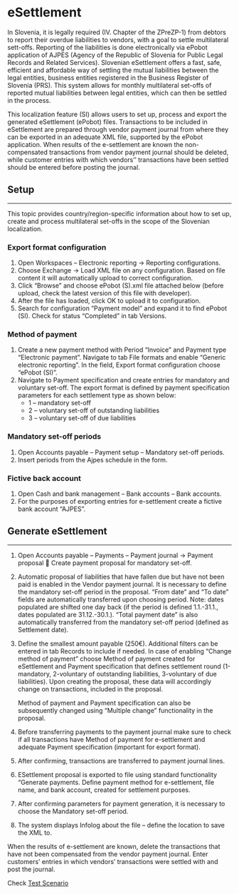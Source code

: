 # eSettlement

In Slovenia, it is legally required (IV. Chapter of the ZPreZP-1) from debtors to report their overdue liabilities to vendors, with a goal to settle multilateral sett-offs. Reporting of the liabilities is done electronically via ePobot application of AJPES (Agency of the Republic of Slovenia for Public Legal Records and Related Services). Slovenian eSettlement offers a fast, safe, efficient and affordable way of settling the mutual liabilities between the legal entities, business entities registered in the Business Register of Slovenia (PRS). This system allows for monthly multilateral set-offs of reported mutual liabilities between legal entities, which can then be settled in the process.

This localization feature (SI) allows users to set up, process and export the generated eSettlement (ePobot) files. Transactions to be included in eSettlement are prepared through vendor payment journal from where they can be exported in an adequate XML file, supported by the ePobot application. When results of the e-settlement are known the non-compensated transactions from vendor payment journal should be deleted, while customer entries with which vendors’’ transactions have been settled should be entered before posting the journal.

## **Setup**
---

This topic provides country/region-specific information about how to set up, create and process multilateral set-offs in the scope of the Slovenian localization.

### Export format configuration

1. Open Workspaces – Electronic reporting -> Reporting configurations.
2. Choose Exchange -> Load XML file on any configuration. Based on file content it will automatically upload to correct configuration.
3. Click “Browse” and choose ePobot (S).xml file attached below (before upload, check the latest version of this file with developer).
4. After the file has loaded, click OK to upload it to configuration.
5. Search for configuration “Payment model” and expand it to find ePobot (SI). Check for status “Completed” in tab Versions.
 
### Method of payment

1. Create a new payment method with Period “Invoice” and Payment type “Electronic payment”. Navigate to tab File formats and enable “Generic electronic reporting”. In the field, Export format configuration choose “ePobot (SI)”.
2. Navigate to Payment specification and create entries for mandatory and voluntary set-off. The export format is defined by payment specification parameters for each settlement type as shown below:
   - 1 – mandatory set-off
   - 2 – voluntary set-off of outstanding liabilities
   - 3 – voluntary set-off of due liabilities
 
### Mandatory set-off periods

1. Open Accounts payable – Payment setup – Mandatory set-off periods.
2. Insert periods from the Ajpes schedule in the form. 
 
### Fictive back account

1. Open Cash and bank management – Bank accounts – Bank accounts.
2. For the purposes of exporting entries for e-settlement create a fictive bank account “AJPES”. 
 
## **Generate eSettlement**
---

1. Open Accounts payable – Payments – Payment journal -> Payment proposal  Create payment proposal for mandatory set-off.
2. Automatic proposal of liabilities that have fallen due but have not been paid is enabled in the Vendor payment journal. It is necessary to define the mandatory set-off period in the proposal. “From date” and “To date” fields are automatically transferred upon choosing period. Note: dates populated are shifted one day back (if the period is defined 1.1.-31.1., dates populated are 31.12.-30.1.). “Total payment date” is also automatically transferred from the mandatory set-off period (defined as Settlement date). 
3. Define the smallest amount payable (250€). Additional filters can be entered in tab Records to include if needed. In case of enabling “Change method of payment” choose Method of payment created for eSettlement and Payment specification that defines settlement round (1-mandatory, 2-voluntary of outstanding liabilities, 3-voluntary of due liabilities). Upon creating the proposal, these data will accordingly change on transactions, included in the proposal. 
 
   Method of payment and Payment specification can also be subsequently changed using “Multiple change” functionality in the proposal.
 
4. Before transferring payments to the payment journal make sure to check if all transactions have Method of payment for e-settlement and adequate Payment specification (important for export format).
5. After confirming, transactions are transferred to payment journal lines.
6. ESettlement proposal is exported to file using standard functionality “Generate payments. Define payment method for e-settlement, file name, and bank account, created for settlement purposes.
7. After confirming parameters for payment generation, it is necessary to choose the Mandatory set-off period. 
8. The system displays Infolog about the file – define the location to save the XML to. 
 
When the results of e-settlement are known, delete the transactions that have not been compensated from the vendor payment journal. Enter customers’ entries in which vendors’ transactions were settled with and post the journal. 

Check [Test Scenario](eSettlement-Test-scenario.xlsx)
